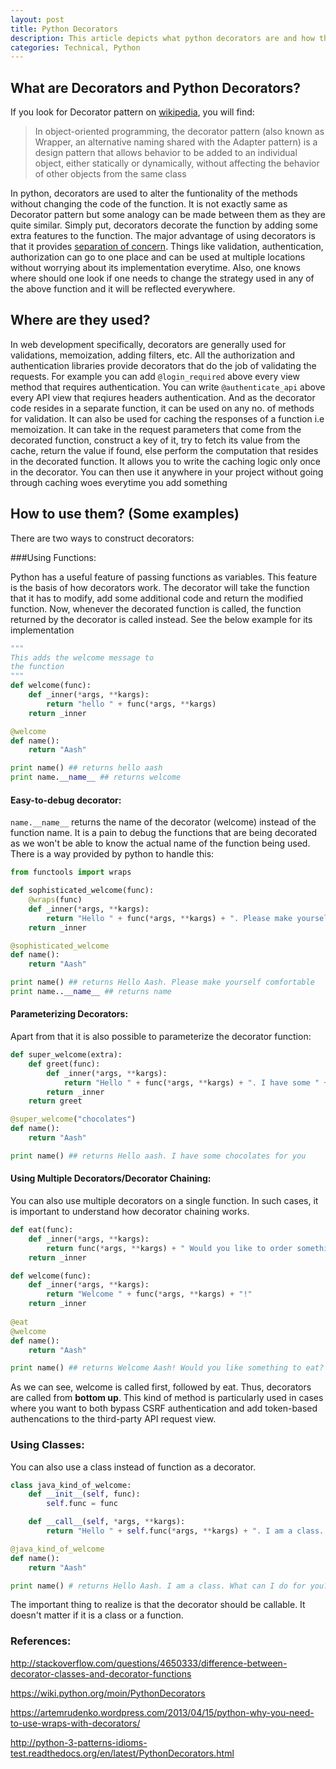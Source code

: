 ```yaml
---
layout: post
title: Python Decorators
description: This article depicts what python decorators are and how they can be used in the context of Django
categories: Technical, Python
---
```


## What are Decorators and Python Decorators?

If you look for Decorator pattern on [wikipedia](https://en.wikipedia.org/wiki/Decorator_pattern), you will find:

>In object-oriented programming, the decorator pattern (also known as Wrapper, an alternative naming shared with the Adapter pattern) is a design pattern that allows behavior to be added to an individual object, either statically or dynamically, without affecting the behavior of other objects from the same class

In python, decorators are used to alter the funtionality of the methods without changing the code of the function. It is not exactly same as Decorator pattern but some analogy can be made between them as they are quite similar. Simply put, decorators decorate the function by adding some extra features to the function. The major advantage of using decorators is that it provides [separation of concern](https://en.wikipedia.org/wiki/Separation_of_concerns). Things like validation, authentication, authorization can go to one place and can be used at multiple locations without worrying about its implementation everytime. Also, one knows where should one look if one needs to change the strategy used in any of the above function and it will be reflected everywhere. 


## Where are they used?

In web development specifically, decorators are generally used for validations, memoization, adding filters, etc. All the authorization and authentication libraries provide decorators that do the job of validating the requests. For example you can add `@login_required` above every view method that requires authentication. You can write `@authenticate_api` above every API view that reqiures headers authentication. And as the decorator code resides in a separate function, it can be used on any no. of methods for validation. 
It can also be used for caching the responses of a function i.e memoization. It can take in the request parameters that come from the decorated function, construct a key of it, try to fetch its value from the cache, return the value if found, else perform the computation that resides in the decorated function. It allows you to write the caching logic only once in the decorator. You can then use it anywhere in your project without going through caching woes everytime you add something


## How to use them? (Some examples) 

There are two ways to construct decorators:

###Using Functions:

Python has a useful feature of passing functions as variables. This feature is the basis of how decorators work. The decorator will take the function that it has to modify, add some additional code and return the modified function. Now, whenever the decorated function is called, the function returned by the decorator is called instead. See the below example for its implementation 

```python
"""
This adds the welcome message to
the function
"""
def welcome(func):
    def _inner(*args, **kargs):
        return "hello " + func(*args, **kargs)
    return _inner

@welcome
def name():
    return "Aash"

print name() ## returns hello aash
print name.__name__ ## returns welcome
```
#### Easy-to-debug decorator:

`name.__name__` returns the name of the decorator (welcome) instead of the function name. It is a pain to debug the functions that are being decorated as we won't be able to know the actual name of the function being used. There is a way provided by python to handle this:

```python
from functools import wraps

def sophisticated_welcome(func):
    @wraps(func)
    def _inner(*args, **kargs):
        return "Hello " + func(*args, **kargs) + ". Please make yourself comfortable."
    return _inner

@sophisticated_welcome
def name():
    return "Aash"

print name() ## returns Hello Aash. Please make yourself comfortable
print name..__name__ ## returns name
```

#### Parameterizing Decorators:

Apart from that it is also possible to parameterize the decorator function:

```python
def super_welcome(extra):
    def greet(func):
        def _inner(*args, **kargs):
            return "Hello " + func(*args, **kargs) + ". I have some " + extra + " for you!"
        return _inner
    return greet

@super_welcome("chocolates")
def name():
    return "Aash"

print name() ## returns Hello aash. I have some chocolates for you
```

#### Using Multiple Decorators/Decorator Chaining:

You can also use multiple decorators on a single function. In such cases, it is important to understand how decorator chaining works.

```python
def eat(func):
    def _inner(*args, **kargs):
        return func(*args, **kargs) + " Would you like to order something to eat?"
    return _inner

def welcome(func):
    def _inner(*args, **kargs):
        return "Welcome " + func(*args, **kargs) + "!"
    return _inner
 
@eat
@welcome
def name():
    return "Aash"

print name() ## returns Welcome Aash! Would you like something to eat?

```

As we can see, welcome is called first, followed by eat. Thus, decorators are called from **bottom up**. This kind of method is particularly used in cases where you want to both bypass CSRF authentication and add token-based authencations to the third-party API request view.

### Using Classes:

You can also use a class instead of function as a decorator.

```python
class java_kind_of_welcome:
    def __init__(self, func):
        self.func = func

    def __call__(self, *args, **kargs):
        return "Hello " + self.func(*args, **kargs) + ". I am a class. What can I do for you?"

@java_kind_of_welcome
def name():
    return "Aash" 

print name() # returns Hello Aash. I am a class. What can I do for you?

```

The important thing to realize is that the decorator should be callable. It doesn't matter if it is a class or a function. 


### References:

http://stackoverflow.com/questions/4650333/difference-between-decorator-classes-and-decorator-functions

https://wiki.python.org/moin/PythonDecorators

https://artemrudenko.wordpress.com/2013/04/15/python-why-you-need-to-use-wraps-with-decorators/

http://python-3-patterns-idioms-test.readthedocs.org/en/latest/PythonDecorators.html
